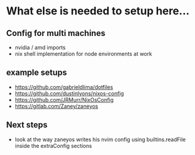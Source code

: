 # What else is needed to setup here...

## Config for multi machines

- nvidia / amd imports
- nix shell implementation for node environments at work

## example setups

- https://github.com/gabrieldlima/dotfiles
- https://github.com/dustinlyons/nixos-config
- https://github.com/JRMurr/NixOsConfig
- https://gitlab.com/Zaney/zaneyos

## Next steps

- look at the way zaneyos writes his nvim config using builtins.readFile inside the extraConfig sections

